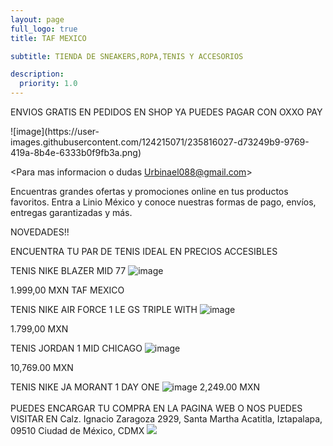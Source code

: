 ```yaml
---
layout: page
full_logo: true
title: TAF MEXICO 

subtitle: TIENDA DE SNEAKERS,ROPA,TENIS Y ACCESORIOS

description:
  priority: 1.0
---
```

<p class="describe-text">ENVIOS GRATIS EN PEDIDOS EN SHOP              YA PUEDES PAGAR CON OXXO PAY</p>
![image](https://user-images.githubusercontent.com/124215071/235816027-d73249b9-9769-419a-8b4e-6333b0f9fb3a.png)





<Para mas informacion o dudas Urbinael088@gmail.com>


Encuentras grandes ofertas y promociones online en tus productos favoritos. Entra a Linio México y conoce nuestras formas de pago, envíos, entregas garantizadas y más.



NOVEDADES!!

ENCUENTRA TU PAR DE TENIS IDEAL EN PRECIOS ACCESIBLES 

TENIS NIKE BLAZER MID 77
![image](https://user-images.githubusercontent.com/124215071/236965377-60620613-ed4d-45eb-b115-c44f81588f83.png)

1.999,00 MXN      TAF MEXICO
 


TENIS NIKE AIR FORCE 1 LE GS TRIPLE WITH
![image](https://user-images.githubusercontent.com/124215071/236969630-b1174489-1e0c-43b4-940e-faa98ad098ea.png)

1.799,00 MXN



TENIS JORDAN 1 MID CHICAGO
![image](https://user-images.githubusercontent.com/124215071/236970278-1815f7cf-51f3-487f-89b6-c8f72aea12a8.png)

10,769.00 MXN


TENIS NIKE JA MORANT 1 DAY ONE
![image](https://github.com/Sneakers-taf/Sneakers-taf.github.io/assets/124215071/722be520-c00b-4d3b-a0c3-49bdf136e919)
2,249.00 MXN
<br>
<br>
PUEDES ENCARGAR TU COMPRA EN LA PAGINA WEB O NOS PUEDES VISITAR EN Calz. Ignacio Zaragoza 2929, Santa Martha Acatitla, Iztapalapa, 09510 Ciudad de México, CDMX
![](https://www.google.com.mx/maps/place/TAF/@19.4251504,-99.0265459,17z/data=!3m1!5s0x85d1fccc3199594b:0x64fa8b19930b7dd5!4m15!1m8!3m7!1s0x85d1fcbaa2a8adbd:0x86812695195ad4eb!2sTAF!8m2!3d19.4251454!4d-99.023971!10e1!16s%2Fg%2F11bwyyg58f!3m5!1s0x85d1fcbaa2a8adbd:0x86812695195ad4eb!8m2!3d19.4251454!4d-99.023971!16s%2Fg%2F11bwyyg58f)



<br>
